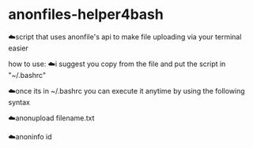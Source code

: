 # anonfiles-helper4bash
☁️script that uses anonfile's api to make file uploading via your terminal easier

how to use:
☁️i suggest you copy from the file and put the script in "~/.bashrc"

☁️once its in ~/.bashrc you can execute it anytime by using the following syntax

☁️anonupload filename.txt

☁️anoninfo id
